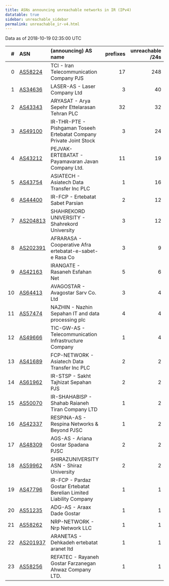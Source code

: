 ```yaml
---
title: ASNs announcing unreachable networks in IR (IPv4)
datatable: true
sidebar: unreachable_sidebar
permalink: unreachable_ir-v4.html
---
```


Data as of 2018-10-19 02:35:00 UTC


<div class="datatable-begin"></div>

|   # | ASN                                      | (announcing) AS name                                                |   prefixes |   unreachable /24s |
|----:|:-----------------------------------------|:--------------------------------------------------------------------|-----------:|-------------------:|
|   0 | [AS58224](unreachable_AS58224-v4.html)   | TCI - Iran Telecommunication Company PJS                            |         17 |                248 |
|   1 | [AS34636](unreachable_AS34636-v4.html)   | LASER-AS - Laser Company Ltd                                        |          3 |                 40 |
|   2 | [AS43343](unreachable_AS43343-v4.html)   | ARYASAT - Arya Sepehr Ettelarasan Tehran PLC                        |         32 |                 32 |
|   3 | [AS49100](unreachable_AS49100-v4.html)   | IR-THR-PTE - Pishgaman Toseeh Ertebatat Company Private Joint Stock |          3 |                 24 |
|   4 | [AS43212](unreachable_AS43212-v4.html)   | PEJVAK-ERTEBATAT - Payamavaran Javan Company Ltd.                   |         11 |                 19 |
|   5 | [AS43754](unreachable_AS43754-v4.html)   | ASIATECH - Asiatech Data Transfer Inc PLC                           |          1 |                 16 |
|   6 | [AS44400](unreachable_AS44400-v4.html)   | IR-FCP - Ertebatat Sabet Parsian                                    |          2 |                 12 |
|   7 | [AS204813](unreachable_AS204813-v4.html) | SHAHREKORD UNIVERSITY - Shahrekord University                       |          3 |                 12 |
|   8 | [AS202391](unreachable_AS202391-v4.html) | AFRARASA - Cooperative Afra ertebatat-e-sabet-e Rasa Co             |          3 |                  9 |
|   9 | [AS42163](unreachable_AS42163-v4.html)   | IRANGATE - Rasaneh Esfahan Net                                      |          5 |                  6 |
|  10 | [AS64413](unreachable_AS64413-v4.html)   | AVAGOSTAR - Avagostar Sarv Co. Ltd                                  |          3 |                  4 |
|  11 | [AS57474](unreachable_AS57474-v4.html)   | NAZHIN - Nazhin Sepahan IT and data processing plc                  |          4 |                  4 |
|  12 | [AS49666](unreachable_AS49666-v4.html)   | TIC-GW-AS - Telecommunication Infrastructure Company                |          1 |                  4 |
|  13 | [AS41689](unreachable_AS41689-v4.html)   | FCP-NETWORK - Asiatech Data Transfer Inc PLC                        |          2 |                  2 |
|  14 | [AS61962](unreachable_AS61962-v4.html)   | IR-STSP - Sakht Tajhizat Sepahan PJS                                |          2 |                  2 |
|  15 | [AS50070](unreachable_AS50070-v4.html)   | IR-SHAHABISP - Shahab Raianeh Tiran Company LTD                     |          1 |                  2 |
|  16 | [AS42337](unreachable_AS42337-v4.html)   | RESPINA-AS - Respina Networks &amp; Beyond PJSC                     |          1 |                  2 |
|  17 | [AS48309](unreachable_AS48309-v4.html)   | AGS-AS - Ariana Gostar Spadana PJSC                                 |          2 |                  2 |
|  18 | [AS59962](unreachable_AS59962-v4.html)   | SHIRAZUNIVERSITY ASN - Shiraz University                            |          2 |                  2 |
|  19 | [AS47796](unreachable_AS47796-v4.html)   | IR-FCP - Pardaz Gostar Ertebatat Berelian Limited Liability Company |          1 |                  1 |
|  20 | [AS51235](unreachable_AS51235-v4.html)   | ADG-AS - Araax Dade Gostar                                          |          1 |                  1 |
|  21 | [AS58262](unreachable_AS58262-v4.html)   | NRP-NETWORK - Nrp Network LLC                                       |          1 |                  1 |
|  22 | [AS201937](unreachable_AS201937-v4.html) | ARANETAS - Dehkadeh ertebatat aranet ltd                            |          1 |                  1 |
|  23 | [AS58256](unreachable_AS58256-v4.html)   | REFATEC - Rayaneh Gostar Farzanegan Ahwaz Company LTD.              |          1 |                  1 |

<div class="datatable-end"></div>